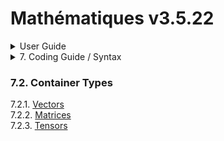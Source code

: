 # Mathématiques v3.5.22


<details>

<summary>User Guide</summary>

1. [About](../../about/README.md)<br>
2. [License](../../license/README.md)<br>
3. [Release Notes](../../release-notes/README.md)<br>
4. [Installation](../../installation/README.md)<br>
5. [Makefile / Using Mathématiques](../../using-mathematiques/README.md)<br>
6. [Code Examples](../../examples/README.md)<br>
7. _Coding Guide / Syntax_ <br>
8. [Benchmarks](../../benchmarks/README.md)<br>
9. [Tests](../../test/README.md)<br>
10. [New Feature Plans](../../feature-schedule/README.md)<br>
11. [Developer Guide](../../developer-guide/README.md)<br>


</details>



<details>

<summary>7. Coding Guide / Syntax</summary>

7.1. [Scalar Types](../scalars/README.md)<br>
7.2. _Container Types_ <br>
7.3. [User Guide Notation](../notation/README.md)<br>
7.4. [Operators](../operators/README.md)<br>
7.5. [Display of Results](../display/README.md)<br>
7.6. [Linear Algebra](../linear-algebra/README.md)<br>
7.7. [FILE I/O](../file-io/README.md)<br>
7.8. [Debug Modes](../debug/README.md)<br>


</details>



### 7.2. Container Types

7.2.1. [Vectors](vector/README.md)<br>
7.2.2. [Matrices](matrix/README.md)<br>
7.2.3. [Tensors](tensor/README.md)<br>
